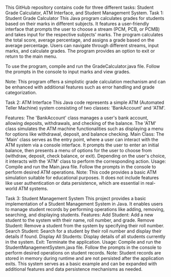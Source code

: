 This GitHub repository contains code for three different tasks: Student Grade Calculator, ATM Interface, and Student Management System.
Task 1: Student Grade Calculator
This Java program calculates grades for students based on their marks in different subjects. It features a user-friendly interface that prompts the user to choose a stream (PCM, PCB, or PCMB) and takes input for the respective subjects' marks. The program calculates the total score, average percentage, and assigns a grade based on the average percentage. Users can navigate through different streams, input marks, and calculate grades. The program provides an option to exit or return to the main menu.

To use the program, compile and run the GradeCalculator.java file. Follow the prompts in the console to input marks and view grades.

Note: This program offers a simplistic grade calculation mechanism and can be enhanced with additional features such as error handling and grade categorization.

Task 2: ATM Interface
This Java code represents a simple ATM (Automated Teller Machine) system consisting of two classes: 'BankAccount' and 'ATM'.

Features: The 'BankAccount' class manages a user's bank account, allowing deposits, withdrawals, and checking of the balance. The 'ATM' class simulates the ATM machine functionalities such as displaying a menu for options like withdrawal, deposit, and balance checking.
Main Class: The 'Main' class serves as the entry point, where a user can interact with the ATM system via a console interface. It prompts the user to enter an initial balance, then presents a menu of options for the user to choose from (withdraw, deposit, check balance, or exit). Depending on the user's choice, it interacts with the 'ATM' class to perform the corresponding action.
Usage: Compile and run the Main.java file. Follow the prompts in the console to perform desired ATM operations.
Note: This code provides a basic ATM simulation suitable for educational purposes. It does not include features like user authentication or data persistence, which are essential in real-world ATM systems.

Task 3: Student Management System
This project provides a basic implementation of a Student Management System in Java. It enables users to manage student records by performing operations like adding, removing, searching, and displaying students.
Features: Add Student: Add a new student to the system with their name, roll number, and grade. Remove Student: Remove a student from the system by specifying their roll number. Search Student: Search for a student by their roll number and display their details if found. Display All Students: Display details of all students currently in the system. Exit: Terminate the application.
Usage: Compile and run the StudentManagementSystem.java file. Follow the prompts in the console to perform desired operations on student records.
Note: Student records are stored in memory during runtime and are not persisted after the application exits. This system serves as a basic example and can be expanded with additional features and data persistence mechanisms as needed.

